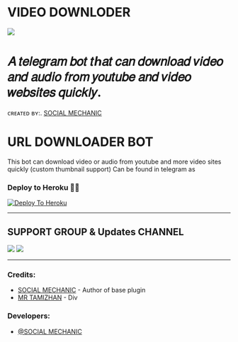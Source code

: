# VIDEO DOWNLODER

<a href="https://t.me/social_mechanic_1997"><IMG src="https://telegra.ph/file/6caec29bf58337953a4b4.png"></a>
# 𝐴 𝑡𝑒𝑙𝑒𝑔𝑟𝑎𝑚 𝑏𝑜𝑡 𝑡ℎ𝑎𝑡 𝑐𝑎𝑛 𝑑𝑜𝑤𝑛𝑙𝑜𝑎𝑑 𝑣𝑖𝑑𝑒𝑜 𝑎𝑛𝑑 𝑎𝑢𝑑𝑖𝑜 𝑓𝑟𝑜𝑚 𝑦𝑜𝑢𝑡𝑢𝑏𝑒 𝑎𝑛𝑑 𝑣𝑖𝑑𝑒𝑜 𝑤𝑒𝑏𝑠𝑖𝑡𝑒𝑠 𝑞𝑢𝑖𝑐𝑘𝑙𝑦.            
  ᴄʀᴇᴀᴛᴇᴅ ʙʏ:. [SOCIAL MECHANIC](https://t.me/social_mechanic_1997)
#  URL DOWNLOADER BOT

This bot can download video or audio from youtube and more video sites quickly (custom thumbnail support) Can be found in telegram as 

### Deploy to Heroku 🏃‍♂

[![Deploy To Heroku](https://www.herokucdn.com/deploy/button.svg)](https://heroku.com/deploy?template=https://github.com/SOCIAL-MECHANIC-TEAM-NRD/VIDEO-DOWNLODER)

------
## SUPPORT GROUP & Updates CHANNEL

<a href="https://t.me/tamil_chat_group_1"><img src="https://img.shields.io/badge/Join-Group%20Support-blue.svg?style=for-the-badge&logo=Telegram"></a> <a href="https://t.me/TECHNOLOGY_CORNER_1"><img src="https://img.shields.io/badge/Join-Updates%20Channel-blue.svg?style=for-the-badge&logo=Telegram"></a>

------

### Credits:

- [SOCIAL MECHANIC](https://github.com/SOCIAL-MECHANIC-TEAM-NRD) - Author of base plugin
- [MR TAMIZHAN](https://t.me/eye_black_lover) - Div

### Developers:

- [@SOCIAL MECHANIC](https://t.m/social_mechanic_1997)
